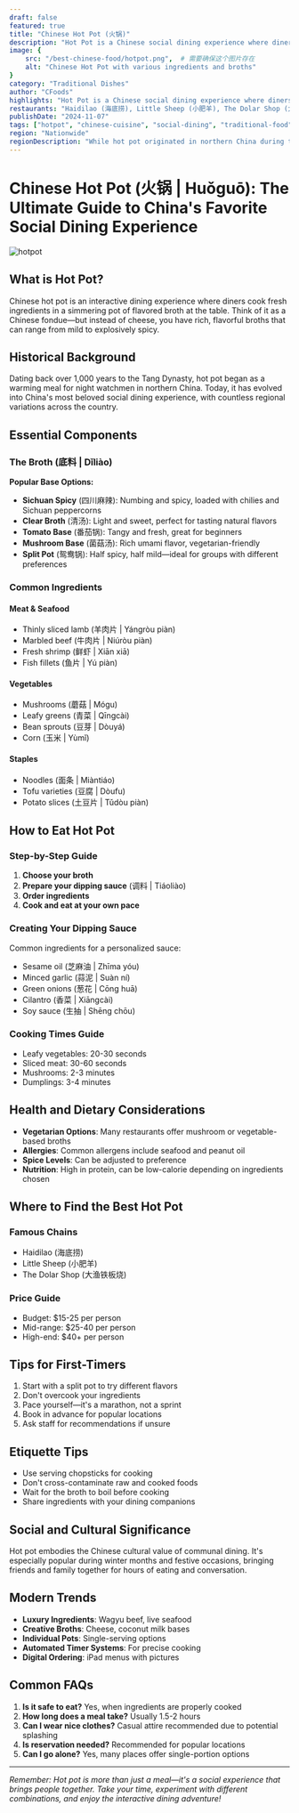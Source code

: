 ```yaml
---
draft: false
featured: true
title: "Chinese Hot Pot (火锅)"
description: "Hot Pot is a Chinese social dining experience where diners cook fresh ingredients in simmering flavored broths at the table."
image: {
    src: "/best-chinese-food/hotpot.png",  # 需要确保这个图片存在
    alt: "Chinese Hot Pot with various ingredients and broths"
}
category: "Traditional Dishes"
author: "CFoods"
highlights: "Hot Pot is a Chinese social dining experience where diners cook fresh ingredients in simmering flavored broths at the table."
restaurants: "Haidilao (海底捞), Little Sheep (小肥羊), The Dolar Shop (大渔铁板烧)"
publishDate: "2024-11-07"
tags: ["hotpot", "chinese-cuisine", "social-dining", "traditional-food", "sichuan"]
region: "Nationwide"
regionDescription: "While hot pot originated in northern China during the Tang Dynasty, it has evolved into a nationwide phenomenon with distinct regional variations, from Sichuan's spicy broths to Guangdong's seafood-focused versions."
---
```


# Chinese Hot Pot (火锅 | Huǒguō): The Ultimate Guide to China's Favorite Social Dining Experience

![hotpot](/best-chinese-food/hotpot.png)

## What is Hot Pot?
Chinese hot pot is an interactive dining experience where diners cook fresh ingredients in a simmering pot of flavored broth at the table. Think of it as a Chinese fondue—but instead of cheese, you have rich, flavorful broths that can range from mild to explosively spicy.

## Historical Background
Dating back over 1,000 years to the Tang Dynasty, hot pot began as a warming meal for night watchmen in northern China. Today, it has evolved into China's most beloved social dining experience, with countless regional variations across the country.

## Essential Components

### The Broth (底料 | Dǐliào)
**Popular Base Options:**
- **Sichuan Spicy** (四川麻辣): Numbing and spicy, loaded with chilies and Sichuan peppercorns
- **Clear Broth** (清汤): Light and sweet, perfect for tasting natural flavors
- **Tomato Base** (番茄锅): Tangy and fresh, great for beginners
- **Mushroom Base** (菌菇汤): Rich umami flavor, vegetarian-friendly
- **Split Pot** (鸳鸯锅): Half spicy, half mild—ideal for groups with different preferences

### Common Ingredients

#### Meat & Seafood
- Thinly sliced lamb (羊肉片 | Yángròu piàn)
- Marbled beef (牛肉片 | Niúròu piàn)
- Fresh shrimp (鲜虾 | Xiān xiā)
- Fish fillets (鱼片 | Yú piàn)

#### Vegetables
- Mushrooms (蘑菇 | Mógu)
- Leafy greens (青菜 | Qīngcài)
- Bean sprouts (豆芽 | Dòuyá)
- Corn (玉米 | Yùmǐ)

#### Staples
- Noodles (面条 | Miàntiáo)
- Tofu varieties (豆腐 | Dòufu)
- Potato slices (土豆片 | Tǔdòu piàn)

## How to Eat Hot Pot

### Step-by-Step Guide
1. **Choose your broth**
2. **Prepare your dipping sauce** (调料 | Tiáoliào)
3. **Order ingredients**
4. **Cook and eat at your own pace**

### Creating Your Dipping Sauce
Common ingredients for a personalized sauce:
- Sesame oil (芝麻油 | Zhīma yóu)
- Minced garlic (蒜泥 | Suàn ní)
- Green onions (葱花 | Cōng huā)
- Cilantro (香菜 | Xiāngcài)
- Soy sauce (生抽 | Shēng chōu)

### Cooking Times Guide
- Leafy vegetables: 20-30 seconds
- Sliced meat: 30-60 seconds
- Mushrooms: 2-3 minutes
- Dumplings: 3-4 minutes

## Health and Dietary Considerations
- **Vegetarian Options**: Many restaurants offer mushroom or vegetable-based broths
- **Allergies**: Common allergens include seafood and peanut oil
- **Spice Levels**: Can be adjusted to preference
- **Nutrition**: High in protein, can be low-calorie depending on ingredients chosen

## Where to Find the Best Hot Pot

### Famous Chains
- Haidilao (海底捞)
- Little Sheep (小肥羊)
- The Dolar Shop (大渔铁板烧)

### Price Guide
- Budget: $15-25 per person
- Mid-range: $25-40 per person
- High-end: $40+ per person

## Tips for First-Timers
1. Start with a split pot to try different flavors
2. Don't overcook your ingredients
3. Pace yourself—it's a marathon, not a sprint
4. Book in advance for popular locations
5. Ask staff for recommendations if unsure

## Etiquette Tips
- Use serving chopsticks for cooking
- Don't cross-contaminate raw and cooked foods
- Wait for the broth to boil before cooking
- Share ingredients with your dining companions

## Social and Cultural Significance
Hot pot embodies the Chinese cultural value of communal dining. It's especially popular during winter months and festive occasions, bringing friends and family together for hours of eating and conversation.

## Modern Trends
- **Luxury Ingredients**: Wagyu beef, live seafood
- **Creative Broths**: Cheese, coconut milk bases
- **Individual Pots**: Single-serving options
- **Automated Timer Systems**: For precise cooking
- **Digital Ordering**: iPad menus with pictures

## Common FAQs
1. **Is it safe to eat?** Yes, when ingredients are properly cooked
2. **How long does a meal take?** Usually 1.5-2 hours
3. **Can I wear nice clothes?** Casual attire recommended due to potential splashing
4. **Is reservation needed?** Recommended for popular locations
5. **Can I go alone?** Yes, many places offer single-portion options

---
*Remember: Hot pot is more than just a meal—it's a social experience that brings people together. Take your time, experiment with different combinations, and enjoy the interactive dining adventure!*
